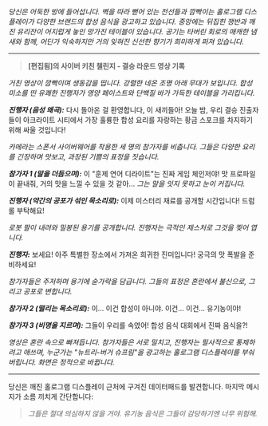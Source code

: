 _당신은 어둑한 방에 들어섭니다. 벽을 따라 뻗어 있는 전선들과 깜빡이는 홀로그램 디스플레이가 다양한 브랜드의 합성 음식을 광고하고 있습니다. 중앙에는 뒤집힌 쟁반과 깨진 유리잔이 어지럽게 놓인 망가진 테이블이 있습니다. 공기는 타버린 회로의 매캐한 냄새와 함께, 어딘가 익숙하지만 거의 잊혀진 신선한 향기가 희미하게 퍼져 있습니다._

---

> **[편집됨]의 사이버 키친 챌린지 - 결승 라운드 영상 기록**

_거친 영상이 깜빡이며 생동감을 띱니다. 강렬한 네온 조명 아래 무대가 보입니다. 합성 미소를 띤 유쾌한 진행자가 영양 페이스트와 단백질 바가 가득한 테이블을 가리킵니다._

**_진행자 (음성 왜곡):_** 다시 돌아온 걸 환영합니다, 이 새끼들아! 오늘 밤, 우리 결승 진출자들이 아크라이트 시티에서 가장 훌륭한 합성 요리를 자랑하는 황금 스포크를 차지하기 위해 싸울 것입니다!

_카메라는 스폰서 사이버웨어를 착용한 세 명의 참가자를 비춥니다. 그들은 다양한 요리를 긴장하며 맛보고, 과장된 기쁨의 표정을 짓습니다._

**_참가자 1 (말을 더듬으며):_** 이 "훈제 연어 디라이트"는 진짜 게임 체인저야! 맛 프로파일이 끝내줘, 거의 맛을 느낄 수 있을 것 같아... _그는 말을 잇지 못하고 눈이 커집니다._

**_진행자 (약간의 공포가 섞인 목소리로):_** 이제 미스터리 재료를 공개할 시간입니다! 드럼롤 부탁해요!

_로봇 팔이 내려와 밀봉된 용기를 공개합니다. 진행자는 극적인 제스처로 그것을 찢어 엽니다._

**_진행자:_** 보세요! 아주 특별한 장소에서 가져온 희귀한 진미입니다! 궁극의 맛 폭발을 준비하세요!

_참가자들은 주저하며 용기에 숟가락을 담급니다. 그들의 표정은 혼란에서 불신으로, 그리고 공포로 변합니다._

**_참가자 2 (떨리는 목소리로):_** 이... 이건 합성이 아니야. 이건... 이건... 유기농이야!

**_참가자 3 (비명을 지르며):_** 그들이 우리를 속였어! 합성 음식 대회에서 진짜 음식을?!

_영상은 혼란 속으로 빠져듭니다. 참가자들은 서로 밀치고, 진행자는 필사적으로 통제하려고 애쓰며, 누군가는 "뉴트리-버거 슈프림"을 광고하는 홀로그램 디스플레이를 부숴버립니다. 화면은 정적으로 바뀝니다._

---

당신은 깨진 홀로그램 디스플레이 근처에 구겨진 데이터패드를 발견합니다. 마지막 메시지가 소름 끼치게 간단합니다:

> _그들은 절대 의심하지 않을 거야. 유기농 음식은 그들이 감당하기엔 너무 위험해._
